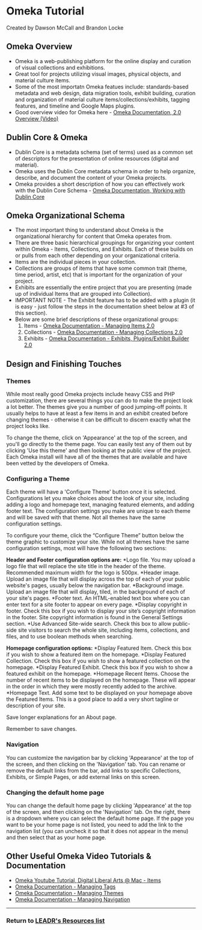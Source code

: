 # Omeka Tutorial
Created by Dawson McCall and Brandon Locke

## Omeka Overview
* Omeka is a web-publishing platform for the online display and curation of visual collections and exhibitions.
* Great tool for projects utilizing visual images, physical objects, and material culture items.
* Some of the most importatn Omeka featues include: standards-based metadata and web design, data migration tools, exhibit building, curation and organization of material culture items/collections/exhibits, tagging features, and timeline and Google Maps plugins.
* Good overview video for Omeka here - [Omeka Documentation, 2.0 Overview (Video)](https://vimeo.com/55973380)

## Dublin Core & Omeka
* Dublin Core is a metadata schema (set of terms) used as a common set of descriptors for the presentation of online resources (digital and material).
* Omeka uses the Dublin Core metadata schema in order to help organize, describe, and document the content of your Omeka projects.
* Omeka provides a short description of how you can effectively work with the Dublin Core Schema - [Omeka Documentation, Working with Dublin Core](http://omeka.org/codex/Working_with_Dublin_Core)

## Omeka Organizational Schema
* The most important thing to understand about Omeka is the organizational hierarchy for content that Omeka operates from.
* There are three basic hierarchical groupings for organizing your content within Omeka - Items, Collections, and Exhibits. Each of these builds on or pulls from each other depending on your organizational criteria.
* Items are the individual pieces in your collection.
* Collections are groups of items that have some common trait (theme, time period, artist, etc) that is important for the organization of your project.
* Exhibits are essentially the entire project that you are presenting (made up of individual Items that are grouped into Collection).
* IMPORTANT NOTE - The Exhibit feature has to be added with a plugin (it is easy - just follow the steps in the documentation sheet below at #3 of this section).
* Below are some brief descriptions of these organizational groups:
  1. Items - [Omeka Documentation - Managing Items 2.0](http://omeka.org/codex/Managing_Items_2.0)
  2. Collections - [Omeka Documentation - Managing Collections 2.0](http://omeka.org/codex/Managing_Collections_2.0)
  3. Exhibits - [Omeka Documentation - Exhibits, Plugins/Exhibit Builder 2.0](http://omeka.org/codex/Plugins/ExhibitBuilder_2.0)

## Design and Finishing Touches
### Themes
While most really good Omeka projects include heavy CSS and PHP customization, there are several things you can do to make the project look a lot better. The themes give you a number of good jumping-off points. It usually helps to have at least a few items in and an exhibit created before changing themes - otherwise it can be difficult to discern exactly what the project looks like.

To change the theme, click on 'Appearance' at the top of the screen, and you'll go directly to the theme page. You can easily test any of them out by clicking 'Use this theme' and then looking at the public view of the project. Each Omeka install will have all of the themes that are available and have been vetted by the developers of Omeka.

### Configuring a Theme
Each theme will have a 'Configure Theme' button once it is selected. Configurations let you make choices about the look of your site, including adding a logo and homepage text, managing featured elements, and adding footer text. The configuration settings you make are unique to each theme and will be saved with that theme. Not all themes have the same configuration settings.

To configure your theme, click the “Configure Theme” button below the theme graphic to customize your site. While not all themes have the same configuration settings, most will have the following two sections:

**Header and Footer configuration options are:**
*Logo file. You may upload a logo file that will replace the site title in the header of the theme. Recommended maximum width for the logo is 500px.
*Header image. Upload an image file that will display across the top of each of your public website's pages, usually below the navigation bar.
*Background image. Upload an image file that will display, tiled, in the background of each of your site's pages.
*Footer text. An HTML-enabled text box where you can enter text for a site footer to appear on every page.
*Display copyright in footer. Check this box if you wish to display your site’s copyright information in the footer. Site copyright information is found in the General Settings section.
*Use Advanced Site-wide search. Check this box to allow public-side site visitors to search the whole site, including items, collections, and files, and to use boolean methods when searching.

**Homepage configuration options:**
*Display Featured Item. Check this box if you wish to show a featured item on the homepage.
*Display Featured Collection. Check this box if you wish to show a featured collection on the homepage.
*Display Featured Exhibit. Check this box if you wish to show a featured exhibit on the homepage.
*Homepage Recent Items. Choose the number of recent items to be displayed on the homepage. These will appear in the order in which they were mostly recently added to the archive.
*Homepage Text. Add some text to be displayed on your homepage above the Featured Items. This is a good place to add a very short tagline or description of your site.

Save longer explanations for an About page.

Remember to save changes.

### Navigation
You can customize the navigation bar by clicking 'Appearance' at the top of the screen, and then clicking on the 'Navigation' tab. You can rename or remove the default links from the bar, add links to specific Collections, Exhibits, or Simple Pages, or add external links on this screen.

### Changing the default home page
You can change the default home page by clicking 'Appearance' at the top of the screen, and then clicking on the 'Navigation' tab. On the right, there is a dropdown where you can select the default home page. If the page you want to be your home page is not listed, you need to add the link to the navigation list (you can uncheck it so that it does not appear in the menu) and then select that as your home page.


## Other Useful Omeka Video Tutorials & Documentation
- [Omeka Youtube Tutorial, Digital Liberal Arts @ Mac - Items](https://www.youtube.com/watch?v=R9DlnSIYdCU)
- [Omeka Documentation - Managing Tags](http://omeka.org/codex/Managing_Tags_2.0)
- [Omeka Documentation - Managing Themes](http://omeka.org/codex/Managing_Themes_2.0)
- [Omeka Documentation - Managing Navigation](http://omeka.org/codex/Managing_Navigation_2.0)

-----
### Return to [LEADR's Resources list](https://github.com/leadr-msu/Resources)
